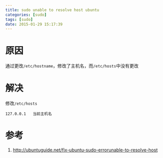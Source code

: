 ```yaml
---
title: sudo unable to resolve host ubuntu
categories: [sudo]
tags: [sudo]
date: 2015-01-29 15:17:39
---
```


# 原因

通过更改`/etc/hostname`，修改了主机名，而`/etc/hosts`中没有更改


# 解决

修改`/etc/hosts`

    127.0.0.1   当前主机名

# 参考

1.  <http://ubuntuguide.net/fix-ubuntu-sudo-errorunable-to-resolve-host>
